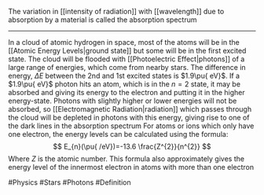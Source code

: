 The variation in [[intensity of radiation]] with [[wavelength]] due to absorption by a material is called the absorption spectrum
___
In a cloud of atomic hydrogen in space, most of the atoms will be in the [[Atomic Energy Levels|ground state]] but some will be in the first excited state. The cloud will be flooded with [[Photoelectric Effect|photons]] of a large range of energies, which come from nearby stars. The difference in energy, $\Delta E$ between the 2nd and 1st excited states is $1.9\pu{ eV}$. If a $1.9\pu{ eV}$ photon hits an atom, which is in the $n=2$ state, it may be absorbed and giving its energy to the electron and putting it in the higher energy-state. Photons with slightly higher or lower energies will not be absorbed, so [[Electromagnetic Radiation|radiation]] which passes through the cloud will be depleted in photons with this energy, giving rise to one of the dark lines in the absorption spectrum
For atoms or ions which only have one electron, the energy levels can be calculated using the formula:
$$
E_{n}(\pu{ /eV})=-13.6 \frac{Z^{2}}{n^{2}}
$$
Where $Z$ is the atomic number. This formula also approximately gives the energy level of the innermost electron in atoms with more than one electron

#Physics #Stars #Photons #Definition